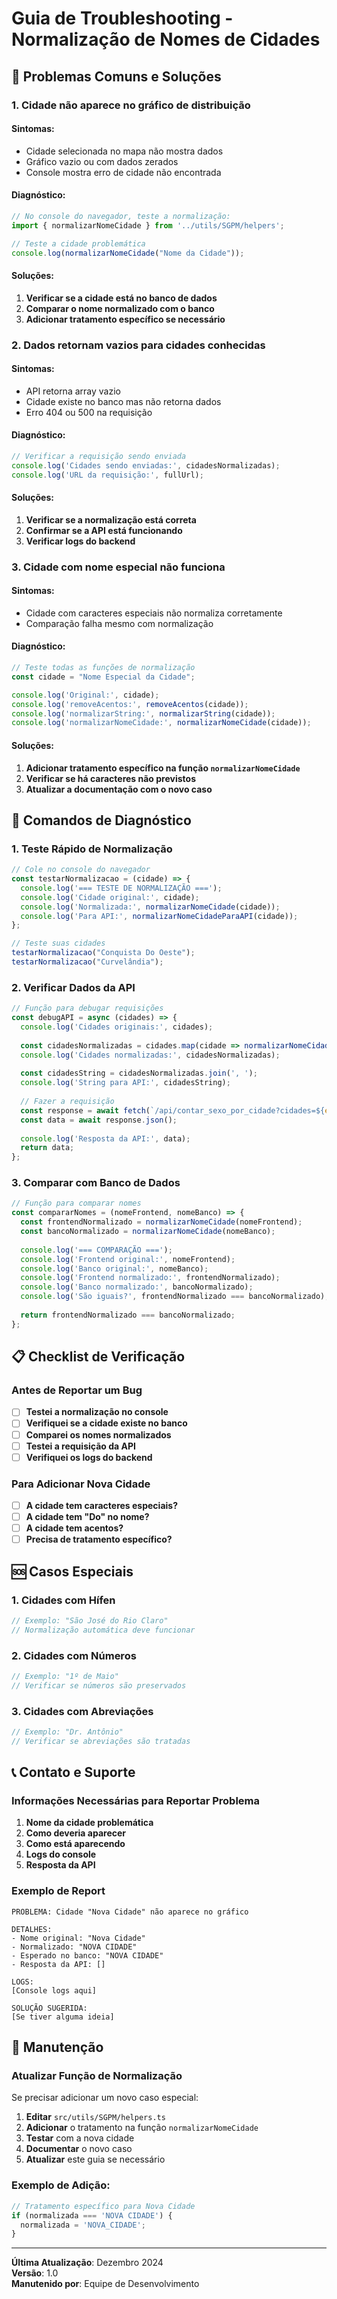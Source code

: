 # Guia de Troubleshooting - Normalização de Nomes de Cidades

## 🚨 Problemas Comuns e Soluções

### 1. **Cidade não aparece no gráfico de distribuição**

#### Sintomas:
- Cidade selecionada no mapa não mostra dados
- Gráfico vazio ou com dados zerados
- Console mostra erro de cidade não encontrada

#### Diagnóstico:
```javascript
// No console do navegador, teste a normalização:
import { normalizarNomeCidade } from '../utils/SGPM/helpers';

// Teste a cidade problemática
console.log(normalizarNomeCidade("Nome da Cidade"));
```

#### Soluções:
1. **Verificar se a cidade está no banco de dados**
2. **Comparar o nome normalizado com o banco**
3. **Adicionar tratamento específico se necessário**

### 2. **Dados retornam vazios para cidades conhecidas**

#### Sintomas:
- API retorna array vazio
- Cidade existe no banco mas não retorna dados
- Erro 404 ou 500 na requisição

#### Diagnóstico:
```javascript
// Verificar a requisição sendo enviada
console.log('Cidades sendo enviadas:', cidadesNormalizadas);
console.log('URL da requisição:', fullUrl);
```

#### Soluções:
1. **Verificar se a normalização está correta**
2. **Confirmar se a API está funcionando**
3. **Verificar logs do backend**

### 3. **Cidade com nome especial não funciona**

#### Sintomas:
- Cidade com caracteres especiais não normaliza corretamente
- Comparação falha mesmo com normalização

#### Diagnóstico:
```javascript
// Teste todas as funções de normalização
const cidade = "Nome Especial da Cidade";

console.log('Original:', cidade);
console.log('removeAcentos:', removeAcentos(cidade));
console.log('normalizarString:', normalizarString(cidade));
console.log('normalizarNomeCidade:', normalizarNomeCidade(cidade));
```

#### Soluções:
1. **Adicionar tratamento específico na função `normalizarNomeCidade`**
2. **Verificar se há caracteres não previstos**
3. **Atualizar a documentação com o novo caso**

## 🔧 Comandos de Diagnóstico

### 1. **Teste Rápido de Normalização**
```javascript
// Cole no console do navegador
const testarNormalizacao = (cidade) => {
  console.log('=== TESTE DE NORMALIZAÇÃO ===');
  console.log('Cidade original:', cidade);
  console.log('Normalizada:', normalizarNomeCidade(cidade));
  console.log('Para API:', normalizarNomeCidadeParaAPI(cidade));
};

// Teste suas cidades
testarNormalizacao("Conquista Do Oeste");
testarNormalizacao("Curvelândia");
```

### 2. **Verificar Dados da API**
```javascript
// Função para debugar requisições
const debugAPI = async (cidades) => {
  console.log('Cidades originais:', cidades);
  
  const cidadesNormalizadas = cidades.map(cidade => normalizarNomeCidadeParaAPI(cidade));
  console.log('Cidades normalizadas:', cidadesNormalizadas);
  
  const cidadesString = cidadesNormalizadas.join(', ');
  console.log('String para API:', cidadesString);
  
  // Fazer a requisição
  const response = await fetch(`/api/contar_sexo_por_cidade?cidades=${encodeURIComponent(cidadesString)}`);
  const data = await response.json();
  
  console.log('Resposta da API:', data);
  return data;
};
```

### 3. **Comparar com Banco de Dados**
```javascript
// Função para comparar nomes
const compararNomes = (nomeFrontend, nomeBanco) => {
  const frontendNormalizado = normalizarNomeCidade(nomeFrontend);
  const bancoNormalizado = normalizarNomeCidade(nomeBanco);
  
  console.log('=== COMPARAÇÃO ===');
  console.log('Frontend original:', nomeFrontend);
  console.log('Banco original:', nomeBanco);
  console.log('Frontend normalizado:', frontendNormalizado);
  console.log('Banco normalizado:', bancoNormalizado);
  console.log('São iguais?', frontendNormalizado === bancoNormalizado);
  
  return frontendNormalizado === bancoNormalizado;
};
```

## 📋 Checklist de Verificação

### Antes de Reportar um Bug

- [ ] **Testei a normalização no console**
- [ ] **Verifiquei se a cidade existe no banco**
- [ ] **Comparei os nomes normalizados**
- [ ] **Testei a requisição da API**
- [ ] **Verifiquei os logs do backend**

### Para Adicionar Nova Cidade

- [ ] **A cidade tem caracteres especiais?**
- [ ] **A cidade tem "Do" no nome?**
- [ ] **A cidade tem acentos?**
- [ ] **Precisa de tratamento específico?**

## 🆘 Casos Especiais

### 1. **Cidades com Hífen**
```javascript
// Exemplo: "São José do Rio Claro"
// Normalização automática deve funcionar
```

### 2. **Cidades com Números**
```javascript
// Exemplo: "1º de Maio"
// Verificar se números são preservados
```

### 3. **Cidades com Abreviações**
```javascript
// Exemplo: "Dr. Antônio"
// Verificar se abreviações são tratadas
```

## 📞 Contato e Suporte

### Informações Necessárias para Reportar Problema

1. **Nome da cidade problemática**
2. **Como deveria aparecer**
3. **Como está aparecendo**
4. **Logs do console**
5. **Resposta da API**

### Exemplo de Report

```
PROBLEMA: Cidade "Nova Cidade" não aparece no gráfico

DETALHES:
- Nome original: "Nova Cidade"
- Normalizado: "NOVA CIDADE"
- Esperado no banco: "NOVA CIDADE"
- Resposta da API: []

LOGS:
[Console logs aqui]

SOLUÇÃO SUGERIDA:
[Se tiver alguma ideia]
```

## 🔄 Manutenção

### Atualizar Função de Normalização

Se precisar adicionar um novo caso especial:

1. **Editar** `src/utils/SGPM/helpers.ts`
2. **Adicionar** o tratamento na função `normalizarNomeCidade`
3. **Testar** com a nova cidade
4. **Documentar** o novo caso
5. **Atualizar** este guia se necessário

### Exemplo de Adição:
```typescript
// Tratamento específico para Nova Cidade
if (normalizada === 'NOVA CIDADE') {
  normalizada = 'NOVA_CIDADE';
}
```

---

**Última Atualização**: Dezembro 2024  
**Versão**: 1.0  
**Manutenido por**: Equipe de Desenvolvimento
